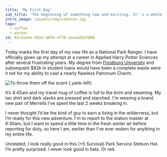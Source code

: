 ```yaml
---
title: 'My First Day'
sub_title: 'The beginning of something new and exciting. It''s a whole new world.'
intro_image: /assets/img/stetson.jpg
tags:
  - coffee
  - winter
id: 93c5ea5e-581d-4074-af70-1eeae01d7880
---
```

Today marks the first day of my new life as a National Park Ranger. I have officially given up my attempt at a career in Applied Harry Potter Sciences after several frustrating years. My degree from [Frostburg University](http://frostburg.edu) and subsequent $82k in student loans would have been a complete waste were it not for my ability to cast a nearly flawless Patronum Charm.

![To throw them off the scent](/assets/img/coffee-mug.jpg) {.yank-left}

It’s 4:45am and my travel mug of coffee is full to the brim and steaming. My tan shirt and dark slacks are pressed and starched. I'm wearing a brand new pair of Merrells I've spent the last 2 weeks breaking in.

I never thought I’d be the kind of guy to earn a living in the wilderness, but I’m ready for this new adventure. I'm to report to the station master at 6:30am, but I want to spend a little time in the fresh winter air before reporting for duty, so here I am, earlier than I've ever woken for anything in my entire life.

Unrelated, I look really good in this (+5 Survival) Park Service Stetson Hat. I’m pretty surprised. I never look good in hats. Or red.
